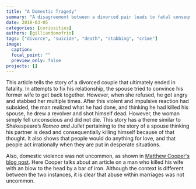 ```yaml
---
title: "A Domestic Tragedy"
summary: "A disagreement between a divorced pair leads to fatal consequences"
date: 2018-03-05
categories: [curiosities]
authors: [gilliandonofrio]
tags: ["divorce", "suicide", "death", "stabbing", "crime"]
image:
  caption: 
  focal_point: ""
  preview_only: false
projects: []
---
```

This article tells the story of a divorced couple that ultimately ended in fatality. In attempts to fix his relationship, the spouse tried to convince his former wife to get back together. However, when she refused, he got angry and stabbed her multiple times. After this violent and impulsive reaction had subsided, the man realized what he had done, and thinking he had killed his spouse, he drew a revolver and shot himself dead. However, the woman simply fell unconscious and did not die.
This story has a theme similar to Shakespeare’s _Romeo and Juliet_ pertaining to the story of a spouse thinking his partner is dead and consequentially killing himself because of that thought. It also shows that people would do anything for love, and that people act irrationally when they are put in desperate situations.

Also, domestic violence was not uncommon, as shown in [Matthew Cooper's blog post](https://dig-eg-gaz.github.io/curiosities/cooper-wife-murder/). Here Cooper talks about an article on a man who killed his wife with an blow to the head by a bar of iron. Although the context is different between the two instances, it is clear that abuse within marriages was not uncommon.
